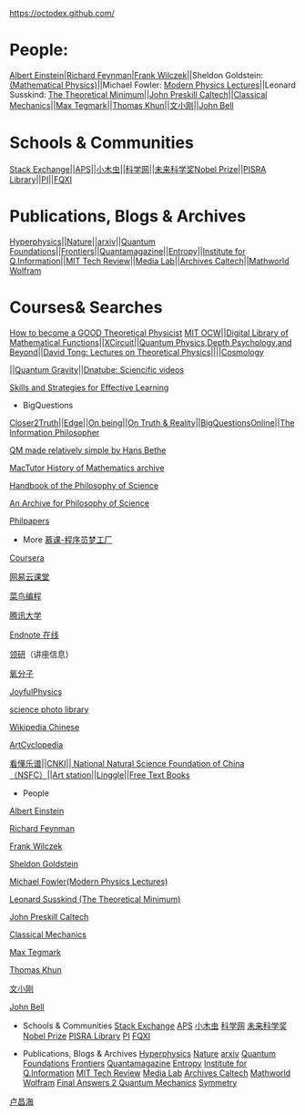 https://octodex.github.com/

#  People:
 [Albert Einstein](https://einsteinpapers.press.princeton.edu/)|[Richard Feynman](http://www.feynman.com/)|[Frank Wilczek](https://web.mit.edu/physics/people/faculty/wilczek_frank.html)||Sheldon Goldstein: [(Mathematical Physics)](http://sites.math.rutgers.edu/~oldstein/quote.html)||Michael Fowler: [Modern Physics Lectures](http://galileo.phys.virginia.edu/classes/252/home.html)||Leonard Susskind: [The Theoretical Minimum](http://theoreticalminimum.com)||[John Preskill Caltech](http://www.theory.caltech.edu/people/preskill/index.html)||[Classical Mechanics](http://farside.ph.utexas.edu/teaching/301/lectures/)||[Max Tegmark](http://space.mit.edu/home/tegmark/popular.html)||[Thomas Khun](http://www.uky.edu/~eushe2/Pajares/Kuhnsnap.html)||[文小刚](http://dao.mit.edu/~wen/)||[John Bell](http://www-groups.dcs.st-and.ac.uk/~history/Biographies/Bell_John.html)

#  Schools & Communities
[Stack Exchange](https://physics.stackexchange.com/)||[APS](https://www.aps.org/)||[小木虫](http://muchong.com/bbs/)||[科学网](http://www.sciencenet.cn/)||[未来科学奖](http://futureforum.org.cn/Home/nav/155.html)[Nobel Prize](https://www.nobelprize.org/)||[PISRA Library](http://pirsa.org/search)||[PI](https://insidetheperimeter.ca/)||[FQXI](https://fqxi.org/community)

# Publications, Blogs & Archives

[Hyperphysics](http://hyperphysics.phy-astr.gsu.edu/hbase/index.html)||[Nature](https://www.nature.com/)||[arxiv](https://arxiv.org/)||[Quantum Foundations](http://www.ijqf.org/)||[Frontiers](https://www.frontiersin.org/)||[Quantamagazine](https://www.quantamagazine.org/)||[Entropy](https://www.mdpi.com/journal/entropy)||[Institute for Q.Information](http://iqim.caltech.edu/)||[MIT Tech Review](https://www.technologyreview.com/)||[Media Lab](https://www.media.mit.edu/)||[Archives Caltech](http://archives.caltech.edu/)||[Mathworld Wolfram](http://mathworld.wolfram.com/)

# Courses& Searches
[How to become a GOOD Theoretical Physicist](http://www.staff.science.uu.nl/~gadda001/goodtheorist/index.html)
[MIT OCW](https://ocw.mit.edu/index.htm)||[Digital Library of Mathematical Functions](https://dlmf.nist.gov/)||[XCircuit](http://opencircuitdesign.com/xcircuit/)||[Quantum Physics,Depth Psychology,and Beyond](http://www.integralscience.org/psyche-physis.html#fn3)||[David Tong: Lectures on Theoretical Physics](http://www.damtp.cam.ac.uk/user/tong/teaching.html)||||[Cosmology](http://abyss.uoregon.edu/~js/cosmo/index.html)

||[Quantum Gravity](http://www.damtp.cam.ac.uk/research/gr/public/qg_home.html)||[Dnatube: Sciencific videos](https://www.dnatube.com/)

[Skills and Strategies for Effective Learning](https://www.asa3.org/ASA/education/learn/study-skills.htm#i)

- BigQuestions

[Closer2Truth](https://www.closertotruth.com/)||[Edge](https://www.edge.org/)||[On being](https://onbeing.org/)||[On Truth & Reality](https://www.spaceandmotion.com/)||[BigQuestionsOnline](https://www.bigquestionsonline.com/)||[The Information Philosopher](http://www.informationphilosopher.com/)

[QM made relatively simple by Hans Bethe](http://bethe.cornell.edu/index.html)

[MacTutor History of Mathematics archive](http://www-groups.dcs.st-and.ac.uk/~history/)

[Handbook of the Philosophy of Science](https://www.johnwoods.ca/HPS/)

[An Archive for Philosophy of Science](http://philsci-archive.pitt.edu/)

[Philpapers](https://philpapers.org/)

- More
[慕课-程序员梦工厂](https://www.imooc.com/)

[Coursera](https://www.coursera.org/courses)

[网易云课堂](https://study.163.com/)

[菜鸟编程](http://www.runoob.com/cprogramming/c-tutorial.html)

[腾讯大学](https://daxue.qq.com/)

[Endnote 在线](https://access.clarivate.com/login?app=endnote)

[领研](https://www.linkresearcher.com/)（讲座信息）

[氧分子](https://www.yangfenzi.com/)

[JoyfulPhysics](http://www.joyfulphysics.net/)

[science photo library](https://www.sciencephoto.com/)

[Wikipedia Chinese](http://zy.zwbk.org/index.php/%E9%A6%96%E9%A1%B5)

[ArtCyclopedia](http://www.artcyclopedia.com/)

[看懂乐谱](https://www.songsterr.com/a/wsa/queen-bohemian-rhapsody-tab-s270t4)||[CNKI](http://dir.cnki.net/)||[ National Natural Science Foundation of China （NSFC）](http://or.nsfc.gov.cn/)||[Art station](https://www.artstation.com/)||[Linggle](http://linggle.com/)||[Free Text Books](http://www.collegeopentextbooks.org/physics-reviews/)


- People

 [Albert Einstein](https://einsteinpapers.press.princeton.edu/)
 
 [Richard Feynman](http://www.feynman.com/)

[Frank Wilczek](https://www.frankawilczek.com)

[Sheldon Goldstein](http://sites.math.rutgers.edu/~oldstein/quote.html)

[Michael Fowler(Modern Physics Lectures)](http://galileo.phys.virginia.edu/classes/252/home.html)

[Leonard Susskind (The Theoretical Minimum)](http://theoreticalminimum.com)

[John Preskill Caltech](http://www.theory.caltech.edu/people/preskill/index.html)

[Classical Mechanics](http://farside.ph.utexas.edu/teaching/301/lectures/)

[Max Tegmark](http://space.mit.edu/home/tegmark/popular.html)

[Thomas Khun](http://www.uky.edu/~eushe2/Pajares/Kuhnsnap.html)

[文小刚](http://dao.mit.edu/~wen/)

[John Bell](http://www-groups.dcs.st-and.ac.uk/~history/Biographies/Bell_John.html)




- Schools & Communities
[Stack Exchange](https://physics.stackexchange.com/)
[APS](https://www.aps.org/)
[小木虫](http://muchong.com/bbs/)
[科学网](http://www.sciencenet.cn/)
[未来科学奖](http://futureforum.org.cn/Home/nav/155.html)
[Nobel Prize](https://www.nobelprize.org/)
[PISRA Library](http://pirsa.org/search)
[PI](https://insidetheperimeter.ca/)
[FQXI](https://fqxi.org/community)






- Publications, Blogs & Archives
[Hyperphysics](http://hyperphysics.phy-astr.gsu.edu/hbase/index.html)
[Nature](https://www.nature.com/)
[arxiv](https://arxiv.org/)
[Quantum Foundations](http://www.ijqf.org/)
[Frontiers](https://www.frontiersin.org/)
[Quantamagazine](https://www.quantamagazine.org/)
[Entropy](https://www.mdpi.com/journal/entropy)
[Institute for Q.Information](http://iqim.caltech.edu/)
[MIT Tech Review](https://www.technologyreview.com/)
[Media Lab](https://www.media.mit.edu/)
[Archives Caltech](http://archives.caltech.edu/)
[Mathworld Wolfram](http://mathworld.wolfram.com/)
[Final Answers 2 Quantum Mechanics](http://www.numericana.com/answer/quantum.htm#logic)
[Symmetry](https://www.symmetrymagazine.org/)























[卢昌海](https://www.changhai.org/)
